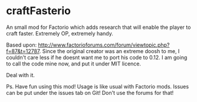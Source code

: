 # craftFasterio
An small mod for Factorio which adds research that will enable the player to craft faster. Extremely OP, extremely handy.

Based upon: http://www.factorioforums.com/forum/viewtopic.php?f=87&t=12787. Since the original creator was an extreme doosh to me, I couldn't care less if he doesnt want me to port his code to 0.12. I am going to call the code mine now, and put it under MIT licence.

Deal with it.

Ps. Have fun using this mod! Usage is like usual with Factorio mods. Issues can be put under the issues tab on Git! Don't use the forums for that!
